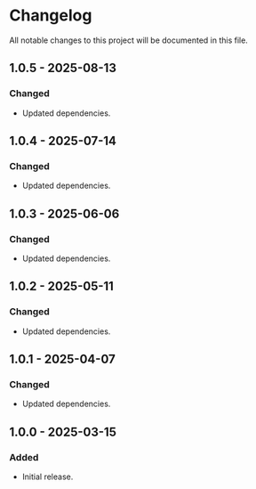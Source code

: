# Changelog

All notable changes to this project will be documented in this file.

## 1.0.5 - 2025-08-13

### Changed

- Updated dependencies.

## 1.0.4 - 2025-07-14

### Changed

- Updated dependencies.

## 1.0.3 - 2025-06-06

### Changed

- Updated dependencies.

## 1.0.2 - 2025-05-11

### Changed

- Updated dependencies.

## 1.0.1 - 2025-04-07

### Changed

- Updated dependencies.

## 1.0.0 - 2025-03-15

### Added

- Initial release.
